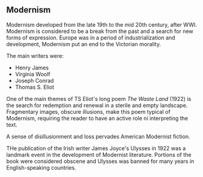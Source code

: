 ## Modernism
Modernism developed from the late 19th to the mid 20th century, after WWI. 
Modernism is considered to be a break from the past and a search for new forms of expression. 
Europe was in a period of industrialization and development, Modernism put an end to the Victorian morality. 

The main writers were: 
- Henry James
- Virginia Woolf 
- Joseph Conrad
- Thomas S. Eliot

One of the main themes of TS Eliot's long poem *The Waste Land* (1922) is the search for redemption and renewal in a sterile and empty landscape. 
Fragmentary images, obscure illusions, make this poem typical of Modernism, requiring the reader to have an active role ni interpreting the text. 

A sense of disillusionment and loss pervades American Modernist fiction. 

THe publication of the Irish writer James Joyce's Ulysses in 1922 was a landmark event in the development of Modernist literature. Portions of the book were considered obscene and Ulysses was banned for many years in English-speaking countries. 